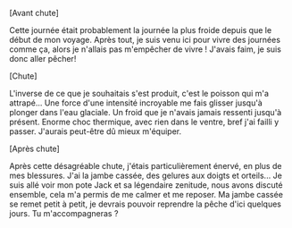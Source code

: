 
[Avant chute]

Cette journée était probablement la journée la plus froide depuis que le début de mon voyage. Après tout, je suis venu ici pour vivre des journées comme ça, alors je n'allais pas m'empêcher de vivre !
J'avais faim, je suis donc aller pêcher!


[Chute]

L'inverse de ce que je souhaitais s'est produit, c'est le poisson qui m'a attrapé... Une force d'une intensité incroyable me fais glisser jusqu'à plonger dans l'eau glaciale. Un froid que je n'avais jamais ressenti jusqu'à présent. Enorme choc thermique, avec rien dans le ventre, bref j'ai failli y passer. J'aurais peut-être dû mieux m'équiper.


[Après chute]

 
Après cette désagréable chute, j'étais particulièrement énervé, en plus de mes blessures. J'ai la jambe cassée, des gelures aux doigts et orteils...
Je suis allé voir mon pote Jack et sa légendaire zenitude, nous avons discuté ensemble, cela m'a permis de me calmer et me reposer.
Ma jambe cassée se remet petit à petit, je devrais pouvoir reprendre la pêche d'ici quelques jours. Tu m'accompagneras ?
